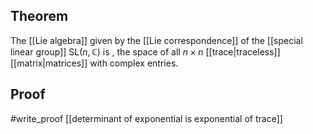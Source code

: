 ## Theorem
The [[Lie algebra]] given by the [[Lie correspondence]] of the [[special linear group]] $\text{SL}(n,\mathbb C)$ is , the space of all $n\times n$ [[trace|traceless]] [[matrix|matrices]] with complex entries.
## Proof
#write_proof [[determinant of exponential is exponential of trace]]